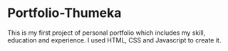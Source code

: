 # Portfolio-Thumeka
This is my first project of personal portfolio which includes my skill, education and experience. I used HTML, CSS and Javascript to create it.
